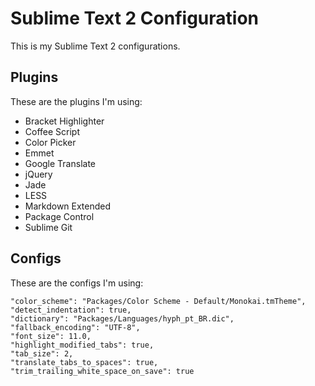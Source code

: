 # Sublime Text 2 Configuration

This is my Sublime Text 2 configurations.

## Plugins

These are the plugins I'm using:

* Bracket Highlighter
* Coffee Script
* Color Picker
* Emmet
* Google Translate
* jQuery
* Jade
* LESS
* Markdown Extended
* Package Control
* Sublime Git

## Configs

These are the configs I'm using:

```
"color_scheme": "Packages/Color Scheme - Default/Monokai.tmTheme",
"detect_indentation": true,
"dictionary": "Packages/Languages/hyph_pt_BR.dic",
"fallback_encoding": "UTF-8",
"font_size": 11.0,
"highlight_modified_tabs": true,
"tab_size": 2,
"translate_tabs_to_spaces": true,
"trim_trailing_white_space_on_save": true
```